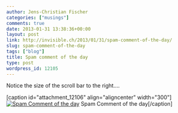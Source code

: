 ```yaml
---
author: Jens-Christian Fischer
categories: ["musings"]
comments: true
date: 2013-01-31 13:38:36+00:00
layout: post
link: http://invisible.ch/2013/01/31/spam-comment-of-the-day/
slug: spam-comment-of-the-day
tags: ["blog"]
title: Spam comment of the day
type: post
wordpress_id: 12105
---
```


Notice the size of the scroll bar to the right....

[caption id="attachment_12106" align="aligncenter" width="300"][![Spam Comment of the day](/wp-content/uploads/2013/01/Screen-Shot-2013-01-31-at-14.35.16-300x168.png)](/wp-content/uploads/2013/01/Screen-Shot-2013-01-31-at-14.35.16.png) Spam Comment of the day[/caption]
